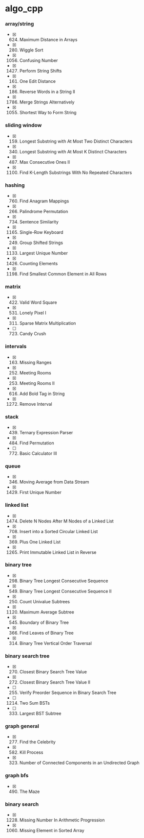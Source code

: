 # algo_cpp

### array/string
- [x] 624. Maximum Distance in Arrays
- [x] 280. Wiggle Sort
- [x] 1056. Confusing Number
- [x] 1427. Perform String Shifts
- [x] 161. One Edit Distance
- [x] 186. Reverse Words in a String II
- [x] 1786. Merge Strings Alternatively
- [x] 1055. Shortest Way to Form String
### sliding window
- [x] 159. Longest Substring with At Most Two Distinct Characters
- [x] 340. Longest Substring with At Most K Distinct Characters
- [x] 487. Max Consecutive Ones II
- [x] 1100. Find K-Length Substrings With No Repeated Characters
### hashing
- [x] 760. Find Anagram Mappings
- [x] 266. Palindrome Permutation
- [x] 734. Sentence Similarity
- [x] 1165. Single-Row Keyboard
- [x] 249. Group Shifted Strings
- [x] 1133. Largest Unique Number
- [x] 1426. Counting Elements
- [x] 1198. Find Smallest Common Element in All Rows
### matrix
- [x] 422. Valid Word Square
- [x] 531. Lonely Pixel I
- [x] 311. Sparse Matrix Multiplication
- [ ] 723. Candy Crush
### intervals
- [x] 163. Missing Ranges
- [x] 252. Meeting Rooms
- [x] 253. Meeting Rooms II
- [x] 616. Add Bold Tag in String
- [x] 1272. Remove Interval
### stack
- [x] 439. Ternary Expression Parser
- [x] 484. Find Permutation
- [ ] 772. Basic Calculator III
### queue
- [x] 346. Moving Average from Data Stream
- [x] 1429. First Unique Number
### linked list
- [x] 1474. Delete N Nodes After M Nodes of a Linked List
- [x] 708. Insert into a Sorted Circular Linked List
- [x] 369. Plus One Linked List
- [x] 1265. Print Immutable Linked List in Reverse
### binary tree
- [x] 298. Binary Tree Longest Consecutive Sequence
- [x] 549. Binary Tree Longest Consecutive Sequence II
- [x] 250. Count Univalue Subtrees
- [x] 1120. Maximum Average Subtree
- [x] 545. Boundary of Binary Tree
- [x] 366. Find Leaves of Binary Tree
- [x] 314. Binary Tree Vertical Order Traversal
### binary search tree
- [x] 270. Closest Binary Search Tree Value
- [x] 272. Closest Binary Search Tree Value II
- [ ] 255. Verify Preorder Sequence in Binary Search Tree
- [ ] 1214. Two Sum BSTs
- [ ] 333. Largest BST Subtree
### graph general
- [x] 277. Find the Celebrity
- [x] 582. Kill Process
- [x] 323. Number of Connected Components in an Undirected Graph
### graph bfs
- [x] 490. The Maze
### binary search
- [x] 1228. Missing Number In Arithmetic Progression
- [x] 1060. Missing Element in Sorted Array

